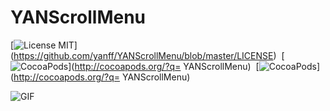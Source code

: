 # YANScrollMenu
[![License MIT](https://img.shields.io/badge/license-MIT-green.svg?style=flat)]
(https://github.com/yanff/YANScrollMenu/blob/master/LICENSE) 
[![CocoaPods](http://img.shields.io/cocoapods/v/YANScrollMenu.svg?style=flat)](http://cocoapods.org/?q= YANScrollMenu) 
[![CocoaPods](http://img.shields.io/cocoapods/p/YANScrollMenu.svg?style=flat)](http://cocoapods.org/?q= YANScrollMenu) 


![GIF](https://github.com/yanff/YANScrollMenu/blob/master/YANScrollMenu.gif)